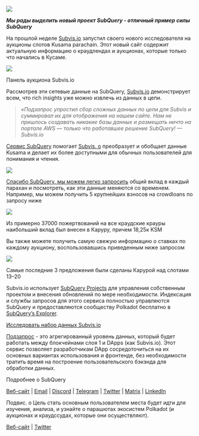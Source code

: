 
![](https://miro.medium.com/max/1400/1*C4rjs3vpR6TUCOqwF3L39g.png)

**_Мы рады выделить новый проект SubQuery - отличный пример силы SubQuery_**

На прошлой неделе [Subvis.io](https://www.subvis.io/) запустил своего нового исследователя на аукционы слотов Kusama parachain. Этот новый сайт содержит актуальную информацию о краудлендах и аукционах, которые только что начались в Кусаме.


![](https://miro.medium.com/max/1400/1*iHO4P9JcW-Gt7GxqwXxa3g.png)

Панель аукциона Subvis.io

Рассмотрев эти сетевые данные на SubQuery, [Subvis.io](https://www.subvis.io/) демонстрирует всем, что rich insights уже можно извлечь из данных в цепи.

> _«Подзапрос упростил сбор сложных данных по цепи для Subvis и суммировал их для отображения на нашем сайте. Нам не пришлось создавать никакие базы данных и размещать ничто на портале AWS — только что работавшее решение SubQuery! — Subvis.io_

[Сервис SubQuery](https://subquery.network/) помогает [Subvis. o](https://www.subvis.io/) преобразует и обобщает данные Kusama и делает их более доступными для обычных пользователей для понимания и чтения.

![](https://miro.medium.com/max/1400/1*0W6n5vW1yHc3MjfzgsCFZw.png)

[Спасибо SubQuery, мы можем легко запросить](https://explorer.subquery.network/subquery/subvis-io/kusama-auction) общий вклад в каждый парахан и посмотреть, как эти данные меняются со временем. Например, мы можем получить 5 крупнейших взносов на crowdloans по запросу ниже

![](https://miro.medium.com/max/1400/1*4509Ki-4lxJyz1kdm6E5PA.png)

Из примерно 37000 пожертвований на все краудские крауры наибольший вклад был внесен в Каруру, причем 18,25к KSM

Вы также можете получить самую свежую информацию о ставках по каждому аукциону, воспользовавшись приведенным ниже запросом

![](https://miro.medium.com/max/1400/1*M0nrOoms7fNEm-qfBZsJEA.png)

Самые последние 3 предложения были сделаны Карурой над слотами 13–20

Subvis.io использует [SubQuery Projects](https://project.subquery.network/) для управления собственным проектом и внесения обновлений по мере необходимости. Индексация и службы запросов для этого сервиса полностью управляются SubQuery и предоставляются сообществу Polkadot бесплатно в [SubQuery’s Explorer](https://explorer.subquery.network/).

[Исследовать набор данных Subvis.io](https://explorer.subquery.network/subquery/subvis-io/kusama-auction)

[Подзапрос](https://subquery.network/) - это агрегированный уровень данных, который будет работать между блокчейнами слоя 1 и DApps (как Subvis.io). Этот сервис позволяет разработчикам DApp сосредоточиться на их основных вариантах использования и фронтенде, без необходимости тратить время на построение пользовательского бэкэнда для обработки данных.

Подробнее о SubQuery

[Веб-сайт](https://subquery.network/) | [Email](mailto:hello@subquery.network) | [Discord](https://discord.com/invite/78zg8aBSMG) | [Telegram](https://t.me/subquerynetwork) | [Twitter](https://twitter.com/subquerynetwork) | [Matrix](https://matrix.to/#/#subquery:matrix.org) | [LinkedIn](https://www.linkedin.com/company/subquery)

Подвис. o Цель стать основным пользователем места будет идти для изучения, анализа, и узнайте о парашютах экосистем Polkadot (и аукционах и краудссудах, которые они осуществляют).

[Веб-сайт](https://www.subvis.io/) | [Twitter](https://twitter.com/subvisioapp)